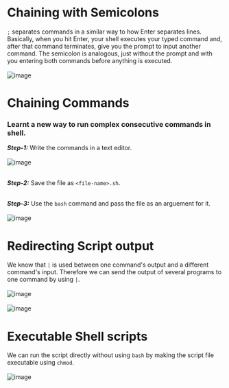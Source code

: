 # Chaining with Semicolons
`;` separates commands in a similar way to how Enter separates lines. Basically, when you hit Enter, your shell executes your typed command and, after that command terminates, give you the prompt to input another command. The semicolon is analogous, just without the prompt and with you entering both commands before anything is executed.<br><br>
![image](https://github.com/user-attachments/assets/36677087-caa4-4deb-a1b7-e244060ac2fd)

# Chaining Commands
### Learnt a new way to run complex consecutive commands in shell.<br>
***Step-1:***
Write the commands in a text editor.<br><br>
![image](https://github.com/user-attachments/assets/b1e965f6-8a65-49c9-a7d4-cb83526852db)<br><br>

***Step-2:*** 
Save the file as `<file-name>.sh`.<br><br>

***Step-3:***
Use the `bash` command and pass the file as an arguement for it.<br><br>
![image](https://github.com/user-attachments/assets/091b0a0a-3b42-46e7-a26c-3741d82667f7)

# Redirecting Script output
We know that `|` is used between one command's output and a different command's input.
Therefore we can send the output of several programs to one command by using `|`.<br><br>
![image](https://github.com/user-attachments/assets/b1e965f6-8a65-49c9-a7d4-cb83526852db)<br><br>
![image](https://github.com/user-attachments/assets/b2767f93-6572-4ad6-9a45-9cea26707fd3)

# Executable Shell scripts
We can run the script directly without using `bash` by making the script file executable using `chmod`.<br><br>
![image](https://github.com/user-attachments/assets/cdad458e-803d-48d7-b9f9-8d0aa7c30974)
